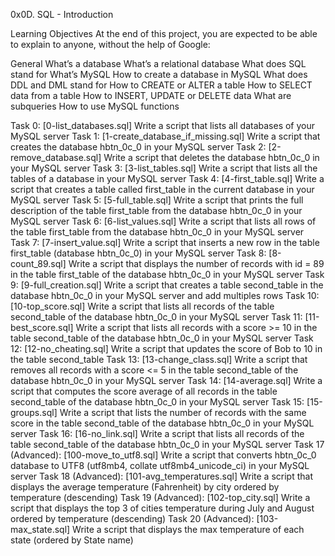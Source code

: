 0x0D. SQL - Introduction

Learning Objectives
At the end of this project, you are expected to be able to explain to anyone, without the help of Google:

General
What’s a database
What’s a relational database
What does SQL stand for
What’s MySQL
How to create a database in MySQL
What does DDL and DML stand for
How to CREATE or ALTER a table
How to SELECT data from a table
How to INSERT, UPDATE or DELETE data
What are subqueries
How to use MySQL functions

Task 0: [0-list_databases.sql]
Write a script that lists all databases of your MySQL server
Task 1: [1-create_database_if_missing.sql]
Write a script that creates the database hbtn_0c_0 in your MySQL server
Task 2: [2-remove_database.sql]
Write a script that deletes the database hbtn_0c_0 in your MySQL server
Task 3: [3-list_tables.sql]
Write a script that lists all the tables of a database in your MySQL server
Task 4: [4-first_table.sql]
Write a script that creates a table called first_table in the current database in your MySQL server
Task 5: [5-full_table.sql]
Write a script that prints the full description of the table first_table from the database hbtn_0c_0 in your MySQL server
Task 6: [6-list_values.sql]
Write a script that lists all rows of the table first_table from the database hbtn_0c_0 in your MySQL server
Task 7: [7-insert_value.sql]
Write a script that inserts a new row in the table first_table (database hbtn_0c_0) in your MySQL server
Task 8: [8-count_89.sql]
Write a script that displays the number of records with id = 89 in the table first_table of the database hbtn_0c_0 in your MySQL server
Task 9: [9-full_creation.sql]
Write a script that creates a table second_table in the database hbtn_0c_0 in your MySQL server and add multiples rows
Task 10: [10-top_score.sql]
Write a script that lists all records of the table second_table of the database hbtn_0c_0 in your MySQL server
Task 11: [11-best_score.sql]
Write a script that lists all records with a score >= 10 in the table second_table of the database hbtn_0c_0 in your MySQL server
Task 12: [12-no_cheating.sql]
Write a script that updates the score of Bob to 10 in the table second_table
Task 13: [13-change_class.sql]
Write a script that removes all records with a score <= 5 in the table second_table of the database hbtn_0c_0 in your MySQL server
Task 14: [14-average.sql]
Write a script that computes the score average of all records in the table second_table of the database hbtn_0c_0 in your MySQL server
Task 15: [15-groups.sql]
Write a script that lists the number of records with the same score in the table second_table of the database hbtn_0c_0 in your MySQL server
Task 16: [16-no_link.sql]
Write a script that lists all records of the table second_table of the database hbtn_0c_0 in your MySQL server
Task 17 (Advanced): [100-move_to_utf8.sql]
Write a script that converts hbtn_0c_0 database to UTF8 (utf8mb4, collate utf8mb4_unicode_ci) in your MySQL server
Task 18 (Advanced): [101-avg_temperatures.sql]
Write a script that displays the average temperature (Fahrenheit) by city ordered by temperature (descending)
Task 19 (Advanced): [102-top_city.sql]
Write a script that displays the top 3 of cities temperature during July and August ordered by temperature (descending)
Task 20 (Advanced): [103-max_state.sql]
Write a script that displays the max temperature of each state (ordered by State name)
